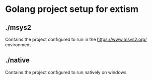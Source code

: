 # Golang project setup for extism

## ./msys2
Contains the project configured to run in the https://www.msys2.org/ environment

## ./native
Contains the project configured to run natively on windows.

